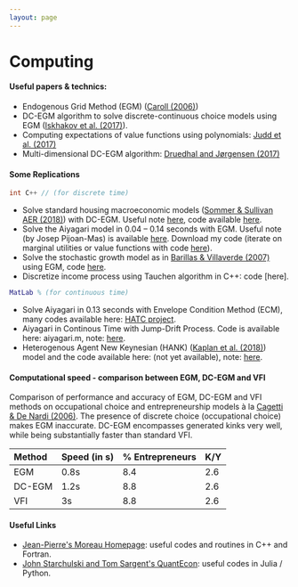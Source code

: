 ```yaml
---
layout: page
---
```



# Computing

#### Useful papers & technics:
* Endogenous Grid Method (EGM) ([Caroll (2006)](http://pages.stern.nyu.edu/~dbackus/Computation/Carroll%20endog%20grid%20EL%2006.pdf))
* DC-EGM algorithm to solve discrete-continuous choice models using EGM ([Iskhakov et al. (2017)](https://onlinelibrary.wiley.com/doi/abs/10.3982/QE643)).
* Computing expectations of value functions using polynomials: [Judd et al. (2017)](https://onlinelibrary.wiley.com/doi/abs/10.3982/QE329) 
* Multi-dimensional DC-EGM algorithm: [Druedhal and Jørgensen (2017)](https://www.sciencedirect.com/science/article/pii/S0165188916301920)


#### Some Replications

```c++
int C++ // (for discrete time)
```
* Solve standard housing macroeconomic models ([Sommer & Sullivan AER (2018)](https://www.aeaweb.org/articles?id=10.1257/aer.20141751)) with DC-EGM. Useful note <a href="http://agaillard.eu/projects/HOUSING_notes/numerical_solution_Sommer_Sullivan_AER.pdf" target="_blank">here</a>, code available <a href="https://github.com/AGaillardTSE/housing" target="_blank">here</a>.
* Solve the Aiyagari model in 0.04 – 0.14 seconds with EGM. Useful note (by Josep Pijoan-Mas) is available <a href="https://www.cemfi.es/~pijoan/Teaching_files/Notes%20on%20endogenous%20grid%20method.pdf" target="_blank">here</a>. Download my code (iterate on marginal utilities or value functions with code [here](https://github.com/AGaillardTSE/aiyagari)).
* Solve the stochastic growth model as in [Barillas & Villaverde (2007)](https://econpapers.repec.org/article/eeedyncon/v_3a31_3ay_3a2007_3ai_3a8_3ap_3a2698-2712.htm) using EGM, code [here](https://github.com/AGaillardTSE/stochastic-growth-model).
* Discretize income process using Tauchen algorithm in C++: code [here].

```matlab
MatLab % (for continuous time)
```
* Solve Aiyagari in 0.13 seconds with Envelope Condition Method (ECM), many codes available here: [HATC project](http://www.princeton.edu/%7Emoll/HACTproject.htm).
* Aiyagari in Continous Time with Jump-Drift Process. Code is available here: aiyagari.m, note: <a href="http://agaillard.eu/resources/aiyagari2.pdf" target="_blank">here</a>.
* Heterogenous Agent New Keynesian (HANK) ([Kaplan et al. (2018)](https://www.princeton.edu/~moll/HANK.pdf)) model and the code available here: (not yet available), note: <a href="http://agaillard.eu/resources/HANK.pdf" target="_blank">here</a>.

 
#### Computational speed - comparison between EGM, DC-EGM and VFI
Comparison of performance and accuracy of EGM, DC-EGM and VFI methods on occupational choice and entrepreneurship models à la [Cagetti & De Nardi (2006)](http://users.nber.org/~denardim/research/caciocristina.pdf). The presence of discrete choice (occupational choice) makes EGM inaccurate. DC-EGM encompasses generated kinks very well, while being substantially faster than standard VFI.

| Method        | Speed (in s)         | % Entrepreneurs | K/Y |
|:-------------|:------------------|:------|:------|
| EGM           | 0.8s | 8.4  | 2.6 |
| DC-EGM | 1.2s   | 8.8  | 2.6 |
| VFI           | 3s      | 8.8   | 2.6 |




#### Useful Links 
* [Jean-Pierre's Moreau Homepage](http://jean-pierre.moreau.pagesperso-orange.fr/links.html): useful codes and routines in C++ and Fortran.
* [John Starchulski and Tom Sargent's QuantEcon](http://quant-econ.net): useful codes in Julia / Python.




